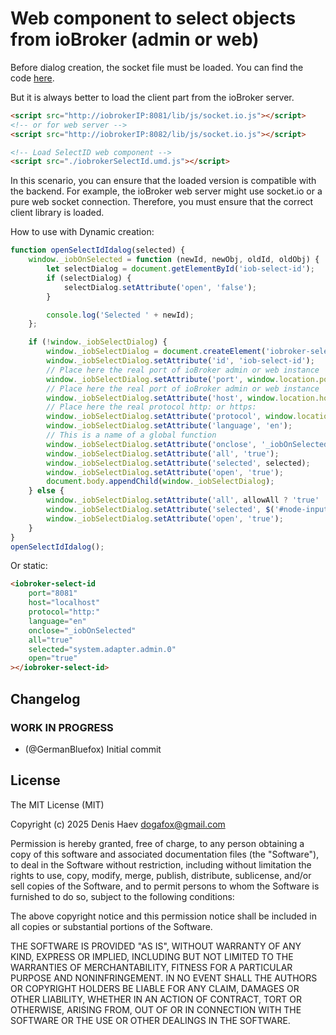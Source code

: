 # Web component to select objects from ioBroker (admin or web)

Before dialog creation, the socket file must be loaded. You can find the code [here](https://github.com/ioBroker/ioBroker.ws.client/tree/main/dist/esm).

But it is always better to load the client part from the ioBroker server.
```html
<script src="http://iobrokerIP:8081/lib/js/socket.io.js"></script>
<!-- or for web server -->
<script src="http://iobrokerIP:8082/lib/js/socket.io.js"></script>

<!-- Load SelectID web component -->
<script src="./iobrokerSelectId.umd.js"></script>
```

In this scenario, you can ensure that the loaded version is compatible with the backend.
For example, the ioBroker web server might use socket.io or a pure web socket connection.
Therefore, you must ensure that the correct client library is loaded.

How to use with Dynamic creation:
```js
function openSelectIdIdalog(selected) {
    window._iobOnSelected = function (newId, newObj, oldId, oldObj) {
        let selectDialog = document.getElementById('iob-select-id');
        if (selectDialog) {
            selectDialog.setAttribute('open', 'false');
        }

        console.log('Selected ' + newId);
    };

    if (!window._iobSelectDialog) {
        window._iobSelectDialog = document.createElement('iobroker-select-id');
        window._iobSelectDialog.setAttribute('id', 'iob-select-id');
        // Place here the real port of ioBroker admin or web instance
        window._iobSelectDialog.setAttribute('port', window.location.port);
        // Place here the real port of ioBroker admin or web instance
        window._iobSelectDialog.setAttribute('host', window.location.host);
        // Place here the real protocol http: or https:
        window._iobSelectDialog.setAttribute('protocol', window.location.protocol);
        window._iobSelectDialog.setAttribute('language', 'en');
        // This is a name of a global function
        window._iobSelectDialog.setAttribute('onclose', '_iobOnSelected');
        window._iobSelectDialog.setAttribute('all', 'true');
        window._iobSelectDialog.setAttribute('selected', selected);
        window._iobSelectDialog.setAttribute('open', 'true');
        document.body.appendChild(window._iobSelectDialog);
    } else {
        window._iobSelectDialog.setAttribute('all', allowAll ? 'true' : 'false');
        window._iobSelectDialog.setAttribute('selected', $('#node-input-topic').val());
        window._iobSelectDialog.setAttribute('open', 'true');
    }
}
openSelectIdIdalog();
```

Or static:
```html
<iobroker-select-id
    port="8081"
    host="localhost"
    protocol="http:"
    language="en"
    onclose="_iobOnSelected"
    all="true"
    selected="system.adapter.admin.0"
    open="true"
></iobroker-select-id>
```

## Changelog
<!--
    ### **WORK IN PROGRESS**
-->
### **WORK IN PROGRESS**
- (@GermanBluefox) Initial commit

## License
The MIT License (MIT)

Copyright (c) 2025 Denis Haev <dogafox@gmail.com>

Permission is hereby granted, free of charge, to any person obtaining a copy
of this software and associated documentation files (the "Software"), to deal
in the Software without restriction, including without limitation the rights
to use, copy, modify, merge, publish, distribute, sublicense, and/or sell
copies of the Software, and to permit persons to whom the Software is
furnished to do so, subject to the following conditions:

The above copyright notice and this permission notice shall be included in all
copies or substantial portions of the Software.

THE SOFTWARE IS PROVIDED "AS IS", WITHOUT WARRANTY OF ANY KIND, EXPRESS OR
IMPLIED, INCLUDING BUT NOT LIMITED TO THE WARRANTIES OF MERCHANTABILITY,
FITNESS FOR A PARTICULAR PURPOSE AND NONINFRINGEMENT. IN NO EVENT SHALL THE
AUTHORS OR COPYRIGHT HOLDERS BE LIABLE FOR ANY CLAIM, DAMAGES OR OTHER
LIABILITY, WHETHER IN AN ACTION OF CONTRACT, TORT OR OTHERWISE, ARISING FROM,
OUT OF OR IN CONNECTION WITH THE SOFTWARE OR THE USE OR OTHER DEALINGS IN THE
SOFTWARE.

